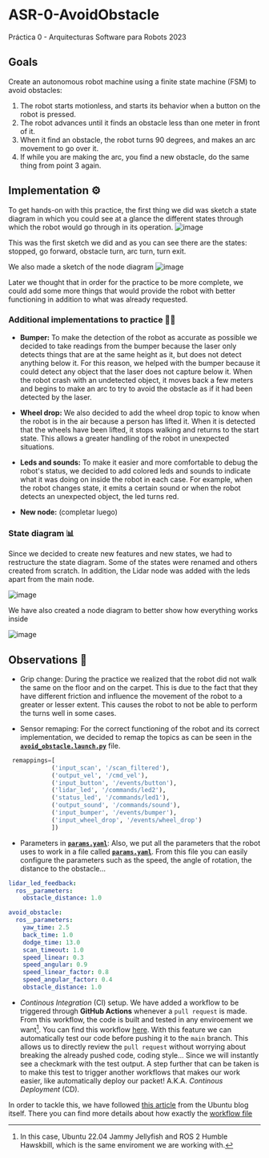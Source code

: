 # ASR-0-AvoidObstacle

Práctica 0 - Arquitecturas Software para Robots 2023

## Goals

Create an autonomous robot machine using a finite state machine (FSM) to avoid obstacles:

1. The robot starts motionless, and starts its behavior when a button on the robot is pressed.
2. The robot advances until it finds an obstacle less than one meter in front of it.
3. When it find an obstacle, the robot turns 90 degrees, and makes an arc movement to go over it.
4. If while you are making the arc, you find a new obstacle, do the same thing from point 3 again.

## Implementation ⚙️

To get hands-on with this practice, the first thing we did was sketch a state diagram in which you could see at a glance the different states through which the robot would go through in its operation.
![image](https://user-images.githubusercontent.com/102520602/220710032-3e1737e7-7e79-4a19-873f-d2f558d0b4ee.png)

This was the first sketch we did and as you can see there are the states: stopped, go forward, obstacle turn, arc turn, turn exit.

We also made a sketch of the node diagram
![image](https://user-images.githubusercontent.com/102520602/220708277-a76c78c3-ae46-4199-93d8-09a805fcfab1.png)

Later we thought that in order for the practice to be more complete, we could add some more things that would provide the robot with better functioning in addition to what was already requested.

### Additional implementations to practice 👨‍🔧
  
- **Bumper:** To make the detection of the robot as accurate as possible we decided to take readings from the bumper because the laser only detects things that are at the same height as it, but does not detect anything below it. For this reason, we helped with the bumper because it could detect any object that the laser does not capture below it. When the robot crash with an undetected object, it moves back a few meters and begins to make an arc to try to avoid the obstacle as if it had been detected by the laser.
  
- **Wheel drop:** We also decided to add the wheel drop topic to know when the robot is in the air because a person has lifted it. When it is detected that the wheels have been lifted, it stops walking and returns to the start state. This allows a greater handling of the robot in unexpected situations.

- **Leds and sounds:** To make it easier and more comfortable to debug the robot's status, we decided to add colored leds and sounds to indicate what it was doing on inside the robot in each case. For example, when the robot changes state, it emits a certain sound or when the robot detects an unexpected object, the led turns red.

- **New node:** (completar luego)

### State diagram 📊

Since we decided to create new features and new states, we had to restructure the state diagram. Some of the states were renamed and others created from scratch. In addition, the Lidar node was added with the leds apart from the main node.

![image](https://user-images.githubusercontent.com/102520602/220708440-e7275a4a-ae5e-452b-82c2-cbe4f51f5af9.png)

We have also created a node diagram to better show how everything works inside

![image](https://user-images.githubusercontent.com/102520602/220709216-bfa4a8a9-f4bf-4d44-aa6e-132700800bf3.png)

## Observations 🔎

- Grip change: During the practice we realized that the robot did not walk the same on the floor and on the carpet. This is due to the fact that they have different friction and influence the movement of the robot to a greater or lesser extent. This causes the robot to not be able to perform the turns well in some cases.
  
- Sensor remaping: For the correct functioning of the robot and its correct implementation, we decided to remap the topics as can be seen in the [**`avoid_obstacle.launch.py`**](./launch/avoid_obstacle.launch.py) file.

```python
 remappings=[
            ('input_scan', '/scan_filtered'),
            ('output_vel', '/cmd_vel'),
            ('input_button', '/events/button'),
            ('lidar_led', '/commands/led2'),
            ('status_led', '/commands/led1'),
            ('output_sound', '/commands/sound'),
            ('input_bumper', '/events/bumper'),
            ('input_wheel_drop', '/events/wheel_drop')
            ])
```

- Parameters in [**`params.yaml`**](./config/params.yaml): Also, we put all the parameters that the robot uses to work in a file called [**`params.yaml`**](./config/params.yaml). From this file you can easily configure the parameters such as the speed, the angle of rotation, the distance to the obstacle...

```yaml
lidar_led_feedback:
  ros__parameters:
    obstacle_distance: 1.0

avoid_obstacle:
  ros__parameters:
    yaw_time: 2.5
    back_time: 1.0
    dodge_time: 13.0
    scan_timeout: 1.0
    speed_linear: 0.3
    speed_angular: 0.9
    speed_linear_factor: 0.8
    speed_angular_factor: 0.4
    obstacle_distance: 1.0
```

- *Continous Integration* (CI) setup. We have added a workflow to be triggered through **GitHub Actions** whenever a `pull request` is made. From this workflow, the code is built and tested in any enviroement we want[^1]. You can find this workflow [here](./.github/workflows/colcon.yaml). With this feature we can automatically test our code before pushing it to the `main` branch. This allows us to directly review the `pull request` without worrying about breaking the already pushed code, coding style... Since we will instantly see a checkmark with the test output. A step further that can be taken is to make this test to trigger another workflows that makes our work easier, like automatically deploy our packet! A.K.A. *Continous Deployment* (CD).

In order to tackle this, we have followed [this article](https://ubuntu.com/blog/ros-2-ci-with-github-actions) from the Ubuntu blog itself. There you can find more details about how exactly the [workflow file](./.github/workflows/colcon.yaml)

[^1]: In this case, Ubuntu 22.04 Jammy Jellyfish and ROS 2 Humble Hawskbill, which is the same enviroment we are working with.
